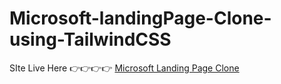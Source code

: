 # Microsoft-landingPage-Clone-using-TailwindCSS
SIte Live Here 👉👉👉👉 [Microsoft Landing Page Clone](https://microsoft-clone-using-tailwincd-css.netlify.app/)
